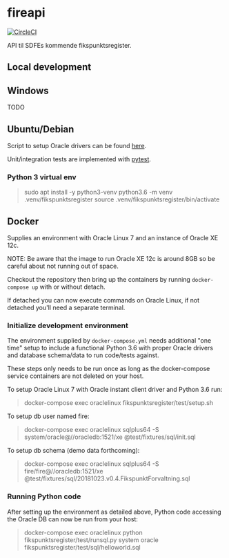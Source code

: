 # fireapi

[![CircleCI](https://circleci.com/gh/Septima/fikspunktsregister.svg?style=svg)](https://circleci.com/gh/Septima/fikspunktsregister)

API til SDFEs kommende fikspunktsregister.

## Local development

## Windows

TODO

## Ubuntu/Debian

Script to setup Oracle drivers can be found [here](misc/debian).

Unit/integration tests are implemented with [pytest](https://pytest.org).

### Python 3 virtual env

> sudo apt install -y python3-venv
> python3.6 -m venv .venv/fikspunktsregister
> source .venv/fikspunktsregister/bin/activate

## Docker

Supplies an environment with Oracle Linux 7 and an instance of Oracle XE 12c.

NOTE: Be aware that the image to run Oracle XE 12c is around 8GB so be careful about not running out of space.

Checkout the repository then bring up the containers by running `docker-compose up` with or without detach.

If detached you can now execute commands on Oracle Linux, if not detached you'll need a separate terminal.

### Initialize development environment

The environment supplied by `docker-compose.yml` needs additional "one time" setup to include a functional Python 3.6 with proper Oracle drivers and database schema/data to run code/tests against.

These steps only needs to be run once as long as the docker-compose service containers are not deleted on your host.

To setup Oracle Linux 7 with Oracle instant client driver and Python 3.6 run:
> docker-compose exec oraclelinux fikspunktsregister/test/setup.sh

To setup db user named fire:
> docker-compose exec oraclelinux sqlplus64 -S system/oracle@//oracledb:1521/xe @test/fixtures/sql/init.sql

To setup db schema (demo data forthcoming):
> docker-compose exec oraclelinux sqlplus64 -S fire/fire@//oracledb:1521/xe @test/fixtures/sql/20181023.v0.4.FikspunktForvaltning.sql

### Running Python code

After setting up the environment as detailed above, Python code accessing the Oracle DB can now be run from your host:

> docker-compose exec oraclelinux python fikspunktsregister/test/runsql.py system oracle fikspunktsregister/test/sql/helloworld.sql
